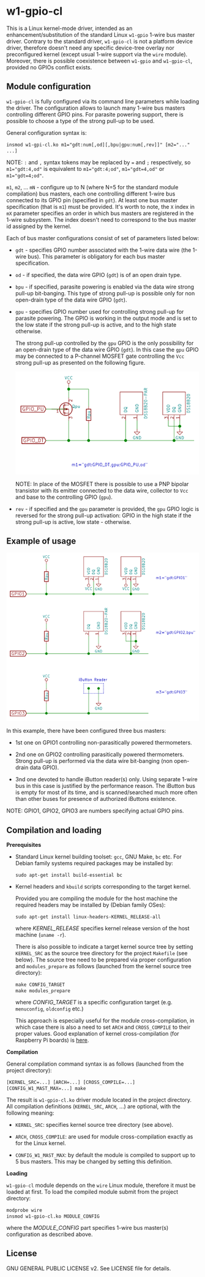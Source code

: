 w1-gpio-cl
==========

This is a Linux kernel-mode driver, intended as an enhancement/substitution
of the standard Linux `w1-gpio` 1-wire bus master driver. Contrary to
the standard driver, `w1-gpio-cl` is not a platform device driver, therefore
doesn't need any specific device-tree overlay nor preconfigured kernel (except
usual 1-wire support via the `wire` module). Moreover, there is possible
coexistence between `w1-gpio` and `w1-gpio-cl`, provided no GPIOs conflict
exists.

Module configuration
--------------------

`w1-gpio-cl` is fully configured via its command line parameters while loading
the driver. The configuration allows to launch many 1-wire bus masters
controlling different GPIO pins. For parasite powering support, there is
possible to choose a type of the strong pull-up to be used.

General configuration syntax is:

    insmod w1-gpi-cl.ko m1="gdt:num[,od][,bpu|gpu:num[,rev]]" [m2="..." ...]

NOTE: `:` and `,` syntax tokens may be replaced by `=` and `;` respectively,
so `m1="gdt:4,od"` is equivalent to `m1="gdt:4;od"`, `m1="gdt=4,od"` or
`m1="gdt=4;od"`.

`m1`, `m2`, ... `mN` - configure up to N (where N=5 for the standard module
compilation) bus masters, each one controlling different 1-wire bus connected
to its GPIO pin (specified in `gdt`). At least one bus master specification
(that is `m1`) must be provided. It's worth to note, the `X` index in `mX`
parameter specifies an order in which bus masters are registered in the 1-wire
subsystem. The index doesn't need to correspond to the bus master id assigned
by the kernel.

Each of bus master configurations consist of set of parameters listed below:

* `gdt` - specifies GPIO number associated with the 1-wire data wire (the
  1-wire bus). This parameter is obligatory for each bus master specification.

* `od` - if specified, the data wire GPIO (`gdt`) is of an open drain type.

* `bpu` - if specified, parasite powering is enabled via the data wire strong
  pull-up bit-banging. This type of strong pull-up is possible only for non
  open-drain type of the data wire GPIO (`gdt`).

* `gpu` - specifies GPIO number used for controlling strong pull-up for
  parasite powering. The GPIO is working in the output mode and is set to the
  low state if the strong pull-up is active, and to the high state otherwise.

  The strong pull-up controlled by the `gpu` GPIO is the only possibility for
  an open-drain type of the data wire GPIO (`gdt`). In this case the `gpu` GPIO
  may be connected to a P-channel MOSFET gate controlling the `Vcc` strong
  pull-up as presented on the following figure.

  ![External GPIO strong pull-up](schema/gpu.png)

  NOTE: In place of the MOSFET there is possible to use a PNP bipolar transistor
  with its emitter connected to the data wire, collector to `Vcc` and base to
  the controlling GPIO (`gpu`).

* `rev` - if specified and the `gpu` parameter is provided, the `gpu` GPIO
  logic is reversed for the strong pull-up activation: GPIO in the high state
  if the strong pull-up is active, low state - otherwise.

Example of usage
----------------

![Example](schema/example.png)

In this example, there have been configured three bus masters:

* 1st one on GPIO1 controlling non-parasitically powered thermometers.

* 2nd one on GPIO2 controlling parasitically powered thermometers. Strong
  pull-up is performed via the data wire bit-banging (non open-drain data GPIO).

* 3nd one devoted to handle iButton reader(s) only. Using separate 1-wire bus
  in this case is justified by the performance reason. The iButton bus is empty
  for most of its time, and is scanned/searched much more often than other
  buses for presence of authorized iButtons existence.

NOTE: GPIO1, GPIO2, GPIO3 are numbers specifying actual GPIO pins.

Compilation and loading
-----------------------

**Prerequisites**

* Standard Linux kernel building toolset: `gcc`, GNU Make, `bc` etc.
  For Debian family systems required packages may be installed by:

      sudo apt-get install build-essential bc

* Kernel headers and `kbuild` scripts corresponding to the target kernel.

  Provided you are compiling the module for the host machine the required
  headers may be installed by (Debian family OSes):

      sudo apt-get install linux-headers-KERNEL_RELEASE-all

  where *KERNEL_RELEASE* specifies kernel release version of the host machine
  (`uname -r`).

  There is also possible to indicate a target kernel source tree by setting
  `KERNEL_SRC` as the source tree directory for the project `Makefile` (see
  below). The source tree need to be prepared via proper configuration and
  `modules_prepare` as follows (launched from the kernel source tree directory):

      make CONFIG_TARGET
      make modules_prepare

  where *CONFIG_TARGET* is a specific configuration target (e.g. `menuconfig`,
  `oldconfig` etc.)

  This approach is especially useful for the module cross-compilation, in which
  case there is also a need to set `ARCH` and `CROSS_COMPILE` to their proper
  values. Good explanation of kernel cross-compilation (for Raspberry Pi boards)
  is [here](https://www.raspberrypi.org/documentation/linux/kernel/building.md).

**Compilation**

General compilation command syntax is as follows (launched from the project
directory):

    [KERNEL_SRC=...] [ARCH=...] [CROSS_COMPILE=...] [CONFIG_W1_MAST_MAX=...] make

The result is `w1-gpio-cl.ko` driver module located in the project directory.
All compilation definitions (`KERNEL_SRC`, `ARCH`, ...) are optional, with the
following meaning:

* `KERNEL_SRC`: specifies kernel source tree directory (see above).

* `ARCH`, `CROSS_COMPILE`: are used for module cross-compilation exactly as
  for the Linux kernel.

* `CONFIG_W1_MAST_MAX`: by default the module is compiled to support up to 5 bus
  masters. This may be changed by setting this definition.

**Loading**

`w1-gpio-cl` module depends on the `wire` Linux module, therefore it must be
loaded at first. To load the compiled module submit from the project directory:

    modprobe wire
    insmod w1-gpio-cl.ko MODULE_CONFIG

where the *MODULE_CONFIG* part specifies 1-wire bus master(s) configuration as
described above.

License
-------

GNU GENERAL PUBLIC LICENSE v2. See LICENSE file for details.

